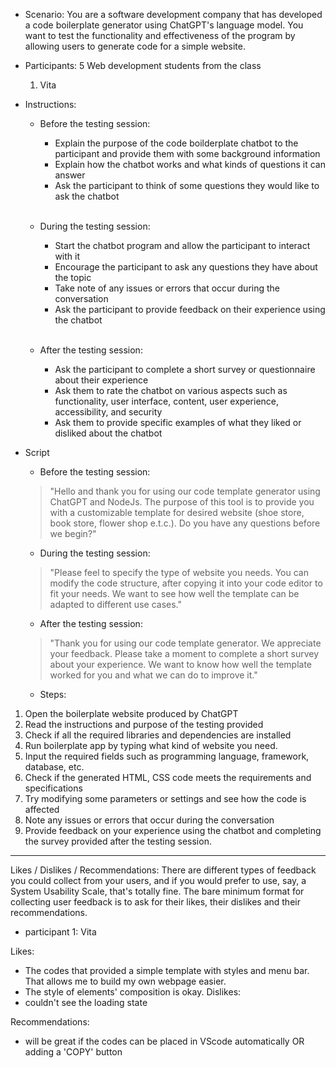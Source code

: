 - Scenario:
 You are a software development company that has developed a code boilerplate generator using ChatGPT's language model. You want to test the functionality and effectiveness of the program by allowing users to generate code for a simple website.

- Participants:
    5 Web development students from the class
     1. Vita 

- Instructions: 

    - Before the testing session:

        - Explain the purpose of the code boilderplate chatbot to the participant and provide them with some background information
        - Explain how the chatbot works and what kinds of questions it can answer
        - Ask the participant to think of some questions they would like to ask the chatbot
       </br>
    - During the testing session:

        - Start the chatbot program and allow the participant to interact with it
        - Encourage the participant to ask any questions they have about the topic
        - Take note of any issues or errors that occur during the conversation
        - Ask the participant to provide feedback on their experience using the chatbot

      </br>       
    -  After the testing session:

        - Ask the participant to complete a short survey or questionnaire about their experience
        - Ask them to rate the chatbot on various aspects such as functionality, user interface, content, user experience, accessibility, and security
        - Ask them to provide specific examples of what they liked or disliked about the chatbot



- Script 

    - Before the testing session:
    > "Hello and thank you for using our code template generator using ChatGPT and NodeJs. The purpose of this tool is to provide you with a customizable template for desired website (shoe store, book store, flower shop e.t.c.). Do you have any questions before we begin?"



    - During the testing session:
    >"Please feel to specify the type of website you needs. You can modify the code structure, after copying it into your code editor to fit your needs. We want to see how well the template can be adapted to different use cases."



    - After the testing session:
    >"Thank you for using our code template generator. We appreciate your feedback. Please take a moment to complete a short survey about your experience. We want to know how well the template worked for you and what we can do to improve it."





  - Steps:

1. Open the boilerplate website produced by ChatGPT
2. Read the instructions and purpose of the testing provided
3. Check if all the required libraries and dependencies are installed
4. Run boilerplate app by typing what kind of website you need.
5. Input the required fields such as programming language, framework, database, etc. 
6. Check if the generated HTML, CSS code meets the requirements and specifications
7. Try modifying some parameters or settings and see how the code is affected
8. Note any issues or errors that occur during the conversation
9. Provide feedback on your experience using the chatbot and completing the survey provided after the testing session.


-----

Likes / Dislikes / Recommendations: There are different types of feedback you could collect from your users, and if you would prefer to use, say, a System Usability Scale, that's totally fine. The bare minimum format for collecting user feedback is to ask for their likes, their dislikes and their recommendations.

- participant 1: Vita

Likes:
- The codes that provided a simple template with styles and menu bar. That allows me to build my own webpage easier.
- The style of elements' composition is okay.
Dislikes:
- couldn't see the loading state

Recommendations:
- will be great if the codes can be placed in VScode automatically OR adding a 'COPY' button


